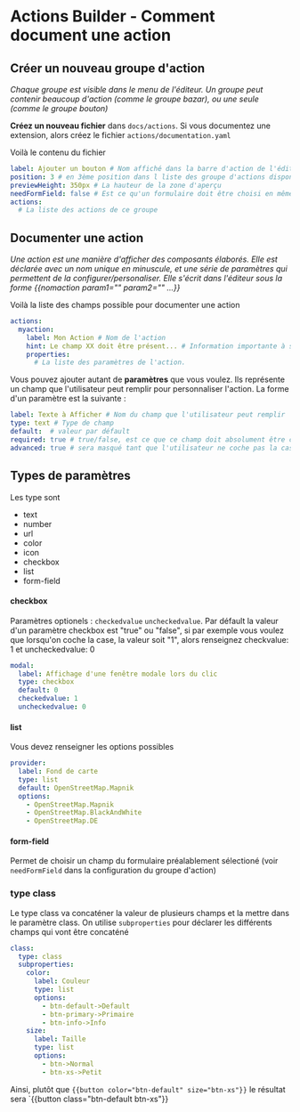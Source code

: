 # Actions Builder - Comment document une action

## Créer un nouveau groupe d'action

_Chaque groupe est visible dans le menu de l'éditeur. Un groupe peut contenir beaucoup d'action (comme le groupe bazar), ou une seule (comme le groupe bouton)_

**Créez un nouveau fichier** dans `docs/actions`. Si vous documentez une extension, alors créez le fichier `actions/documentation.yaml`

Voilà le contenu du fichier
```yaml
label: Ajouter un bouton # Nom affiché dans la barre d'action de l'éditeur
position: 3 # en 3ème position dans l liste des groupe d'actions disponibles
previewHeight: 350px # La hauteur de la zone d'aperçu
needFormField: false # Est ce qu'un formulaire doit être choisi en même temps que l'action ? (c'est le cas pour bazar)
actions:
  # La liste des actions de ce groupe
```

## Documenter une action

_Une action est une manière d'afficher des composants élaborés. Elle est déclarée avec un nom unique en minuscule, et une série de paramètres qui permettent de la configurer/personaliser. Elle s'écrit dans l'éditeur sous la forme {{nomaction param1="" param2="" ...}}_

Voilà la liste des champs possible pour documenter une action
```yaml
actions:
  myaction:
    label: Mon Action # Nom de l'action
    hint: Le champ XX doit être présent... # Information importante à savoir si on utilise cette action
    properties:
      # La liste des paramètres de l'action.
```

Vous pouvez ajouter autant de **paramètres** que vous voulez. Ils représente un champ que l'utilisateur peut remplir pour personnaliser l'action. La forme d'un paramètre est la suivante :

```yaml
label: Texte à Afficher # Nom du champ que l'utilisateur peut remplir
type: text # Type de champ
default:  # valeur par défault
required: true # true/false, est ce que ce champ doit absolument être configuré par l'utilisateur
advanced: true # sera masqué tant que l'utilisateur ne coche pas la case "paramètres avancés"
```

## Types de paramètres

Les type sont
  - text
  - number
  - url
  - color
  - icon
  - checkbox
  - list
  - form-field

#### checkbox
Paramètres optionels : `checkedvalue` `uncheckedvalue`. Par défault la valeur d'un paramètre checkbox est "true" ou "false", si par exemple vous voulez que lorsqu'on coche la case, la valeur soit "1", alors renseignez checkvalue: 1 et uncheckedvalue: 0
```yaml
modal:
  label: Affichage d'une fenêtre modale lors du clic
  type: checkbox
  default: 0
  checkedvalue: 1
  uncheckedvalue: 0
```

#### list
Vous devez renseigner les options possibles
```yaml
provider:
  label: Fond de carte
  type: list
  default: OpenStreetMap.Mapnik
  options:
    - OpenStreetMap.Mapnik
    - OpenStreetMap.BlackAndWhite
    - OpenStreetMap.DE
```

#### form-field
Permet de choisir un champ du formulaire préalablement sélectioné (voir `needFormField` dans la configuration du groupe d'action)

### type class
Le type class va concaténer la valeur de plusieurs champs et la mettre dans le paramètre class. On utilise `subproperties` pour déclarer les différents champs qui vont être concaténé
```yaml
class:
  type: class
  subproperties:
    color:
      label: Couleur
      type: list
      options:
        - btn-default->Default
        - btn-primary->Primaire
        - btn-info->Info
    size:
      label: Taille
      type: list
      options:
        - btn->Normal
        - btn-xs->Petit
```
Ainsi, plutôt que `{{button color="btn-default" size="btn-xs"}}` le résultat sera `{{button class="btn-default btn-xs"}}
